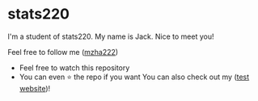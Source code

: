 # stats220

I'm a student of stats220. My name is Jack. Nice to meet you!

Feel free to follow me ([mzha222](https://github.com/mzha222e))
- Feel free to watch this repository
- You can even ⭐ the repo if you want 
You can also check out my ([test website](https://mzha222.github.io/test/))!


